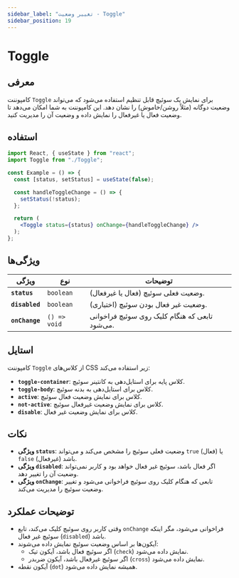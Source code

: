 ```yaml
---
sidebar_label: "تغییر وضعیت - Toggle"
sidebar_position: 19
---
```


# Toggle

## معرفی

کامپوننت `Toggle` برای نمایش یک سوئیچ قابل تنظیم استفاده می‌شود که می‌تواند وضعیت دوگانه (مثلاً روشن/خاموش) را نشان دهد. این کامپوننت به شما امکان می‌دهد تا وضعیت فعال یا غیرفعال را نمایش داده و وضعیت آن را مدیریت کنید.

## استفاده

```jsx
import React, { useState } from "react";
import Toggle from "./Toggle";

const Example = () => {
  const [status, setStatus] = useState(false);

  const handleToggleChange = () => {
    setStatus(!status);
  };

  return (
    <Toggle status={status} onChange={handleToggleChange} />
  );
};

```
## ویژگی‌ها

| ویژگی        | نوع         | توضیحات                                          |
|---------------|-------------|--------------------------------------------------|
| **`status`**  | `boolean`    | وضعیت فعلی سوئیچ (فعال یا غیرفعال).             |
| **`disabled`**| `boolean`    | وضعیت غیر فعال بودن سوئیچ (اختیاری).            |
| **`onChange`**| `() => void` | تابعی که هنگام کلیک روی سوئیچ فراخوانی می‌شود.    |

## استایل

کامپوننت `Toggle` از کلاس‌های CSS زیر استفاده می‌کند:

- **`toggle-container`**: کلاس پایه برای استایل‌دهی به کانتینر سوئیچ.
- **`toggle-body`**: کلاس برای استایل‌دهی به بدنه سوئیچ.
- **`active`**: کلاس برای نمایش وضعیت فعال سوئیچ.
- **`not-active`**: کلاس برای نمایش وضعیت غیرفعال سوئیچ.
- **`disable`**: کلاس برای نمایش وضعیت غیر فعال.

## نکات

- **ویژگی `status`**: وضعیت فعلی سوئیچ را مشخص می‌کند و می‌تواند `true` (فعال) یا `false` (غیرفعال) باشد.
- **ویژگی `disabled`**: اگر فعال باشد، سوئیچ غیر فعال خواهد بود و کاربر نمی‌تواند وضعیت آن را تغییر دهد.
- **ویژگی `onChange`**: تابعی که هنگام کلیک روی سوئیچ فراخوانی می‌شود و تغییر وضعیت سوئیچ را مدیریت می‌کند.

## توضیحات عملکرد

- وقتی کاربر روی سوئیچ کلیک می‌کند، تابع `onChange` فراخوانی می‌شود، مگر اینکه سوئیچ غیر فعال (`disabled`) باشد.
- آیکون‌ها بر اساس وضعیت سوئیچ نمایش داده می‌شوند:
  - اگر سوئیچ فعال باشد، آیکون تیک (`check`) نمایش داده می‌شود.
  - اگر سوئیچ غیرفعال باشد، آیکون ضربدر (`cross`) نمایش داده می‌شود.
- آیکون نقطه (`dot`) همیشه نمایش داده می‌شود.
